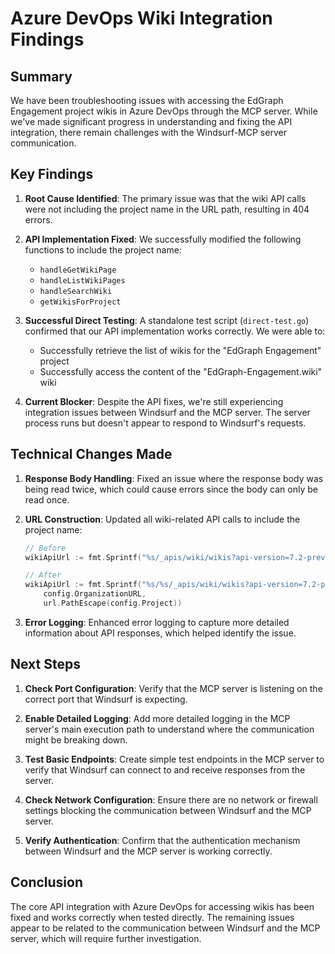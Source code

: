 # Azure DevOps Wiki Integration Findings

## Summary
We have been troubleshooting issues with accessing the EdGraph Engagement project wikis in Azure DevOps through the MCP server. While we've made significant progress in understanding and fixing the API integration, there remain challenges with the Windsurf-MCP server communication.

## Key Findings

1. **Root Cause Identified**: The primary issue was that the wiki API calls were not including the project name in the URL path, resulting in 404 errors.

2. **API Implementation Fixed**: We successfully modified the following functions to include the project name:
   - `handleGetWikiPage`
   - `handleListWikiPages`
   - `handleSearchWiki`
   - `getWikisForProject`

3. **Successful Direct Testing**: A standalone test script (`direct-test.go`) confirmed that our API implementation works correctly. We were able to:
   - Successfully retrieve the list of wikis for the "EdGraph Engagement" project
   - Successfully access the content of the "EdGraph-Engagement.wiki" wiki

4. **Current Blocker**: Despite the API fixes, we're still experiencing integration issues between Windsurf and the MCP server. The server process runs but doesn't appear to respond to Windsurf's requests.

## Technical Changes Made

1. **Response Body Handling**: Fixed an issue where the response body was being read twice, which could cause errors since the body can only be read once.

2. **URL Construction**: Updated all wiki-related API calls to include the project name:
   ```go
   // Before
   wikiApiUrl := fmt.Sprintf("%s/_apis/wiki/wikis?api-version=7.2-preview", config.OrganizationURL)
   
   // After
   wikiApiUrl := fmt.Sprintf("%s/%s/_apis/wiki/wikis?api-version=7.2-preview", 
       config.OrganizationURL,
       url.PathEscape(config.Project))
   ```

3. **Error Logging**: Enhanced error logging to capture more detailed information about API responses, which helped identify the issue.

## Next Steps

1. **Check Port Configuration**: Verify that the MCP server is listening on the correct port that Windsurf is expecting.

2. **Enable Detailed Logging**: Add more detailed logging in the MCP server's main execution path to understand where the communication might be breaking down.

3. **Test Basic Endpoints**: Create simple test endpoints in the MCP server to verify that Windsurf can connect to and receive responses from the server.

4. **Check Network Configuration**: Ensure there are no network or firewall settings blocking the communication between Windsurf and the MCP server.

5. **Verify Authentication**: Confirm that the authentication mechanism between Windsurf and the MCP server is working correctly.

## Conclusion
The core API integration with Azure DevOps for accessing wikis has been fixed and works correctly when tested directly. The remaining issues appear to be related to the communication between Windsurf and the MCP server, which will require further investigation.
